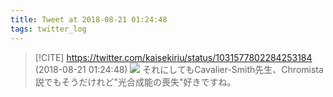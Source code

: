 ```yaml
---
title: Tweet at 2018-08-21 01:24:48
tags: twitter_log
---
```


> [!CITE] https://twitter.com/kaisekiriu/status/1031577802284253184 (2018-08-21 01:24:48)
> ![](https://twitter.com/kaisekiriu/status/1031577802284253184)
> それにしてもCavalier-Smith先生、Chromista説でもそうだけれど"光合成能の喪失"好きですね。
